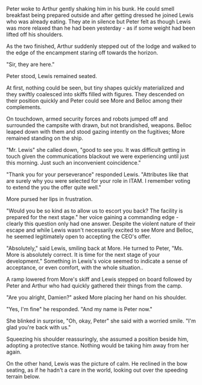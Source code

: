 Peter woke to Arthur gently shaking him in his bunk. He could smell breakfast being prepared outside and after getting dressed he joined Lewis who was already eating. They ate in silence but Peter felt as though Lewis was more relaxed than he had been yesterday - as if some weight had been lifted off his shoulders.

As the two finished, Arthur suddenly stepped out of the lodge and walked to the edge of the encampment staring off towards the horizon.

"Sir, they are here."

Peter stood, Lewis remained seated.

At first, nothing could be seen, but tiny shapes quickly materialized and they swiftly coalesced into skiffs filled with figures. They descended on their position quickly and Peter could see More and Belloc among their complements.

On touchdown, armed security forces and robots jumped off and surrounded the campsite with drawn, but not brandished, weapons. Belloc leaped down with them and stood gazing intently on the fugitives; More remained standing on the ship.

"Mr. Lewis" she called down, "good to see you. It was difficult getting in touch given the communications blackout we were experiencing until just this morning. Just such an inconvenient coincidence."

"Thank you for your perseverance" responded Lewis. "Attributes like that are surely why you were selected for your role in ITAM. I remember voting to extend the you the offer quite well."

More pursed her lips in frustration.

"Would you be so kind as to allow us to escort you back? The facility is prepared for the next stage." her voice gaining a commanding edge - clearly this question only had one answer. Despite the violent nature of their escape and while Lewis wasn't necessarily excited to see More and Belloc, he seemed legitimately open to accepting the CEO's offer.

"Absolutely," said Lewis, smiling back at More. He turned to Peter, "Ms. More is absolutely correct. It is time for the next stage of your development." Something in Lewis's voice seemed to indicate a sense of acceptance, or even comfort, with the whole situation..

A ramp lowered from More's skiff and Lewis stepped on board followed by Peter and Arthur who had quickly gathered their things from the camp.

"Are you alright, Damien?" asked More placing her hand on his shoulder.

"Yes, I'm fine" he responded. "And my name is Peter now."

She blinked in surprise, "Oh, okay, Peter" she said with a worried smile. "I'm glad you're back with us."

Squeezing his shoulder reassuringly, she assumed a position beside him, adopting a protective stance. Nothing would be taking him away from her again.

On the other hand, Lewis was the picture of calm. He reclined in the bow seating, as if he hadn't a care in the world, looking out over the speeding terrain below.
